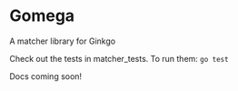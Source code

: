 # Gomega

A matcher library for Ginkgo

Check out the tests in matcher_tests.  To run them: `go test`

Docs coming soon!
